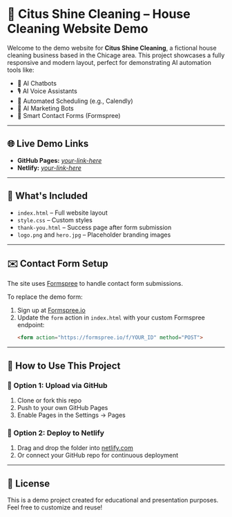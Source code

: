 # 🧼 Citus Shine Cleaning – House Cleaning Website Demo

Welcome to the demo website for **Citus Shine Cleaning**, a fictional house cleaning business based in the Chicage area. This project showcases a fully responsive and modern layout, perfect for demonstrating AI automation tools like:

- 🤖 AI Chatbots
- 🎙️ AI Voice Assistants
- 📅 Automated Scheduling (e.g., Calendly)
- 📢 AI Marketing Bots
- 📨 Smart Contact Forms (Formspree)

---

## 🌐 Live Demo Links

- **GitHub Pages:** _[your-link-here](https://yourusername.github.io/repo-name/)_
- **Netlify:** _[your-link-here](https://your-site.netlify.app/)_

---

## 📁 What's Included

- `index.html` – Full website layout
- `style.css` – Custom styles
- `thank-you.html` – Success page after form submission
- `logo.png` and `hero.jpg` – Placeholder branding images

---

## ✉️ Contact Form Setup

The site uses [Formspree](https://formspree.io) to handle contact form submissions.

To replace the demo form:
1. Sign up at [Formspree.io](https://formspree.io)
2. Update the `form` action in `index.html` with your custom Formspree endpoint:
   ```html
   <form action="https://formspree.io/f/YOUR_ID" method="POST">
   ```

---

## 🚀 How to Use This Project

### 📌 Option 1: Upload via GitHub
1. Clone or fork this repo
2. Push to your own GitHub Pages
3. Enable Pages in the Settings → Pages

### 📌 Option 2: Deploy to Netlify
1. Drag and drop the folder into [netlify.com](https://www.netlify.com/)
2. Or connect your GitHub repo for continuous deployment

---

## 📄 License

This is a demo project created for educational and presentation purposes.  
Feel free to customize and reuse!
